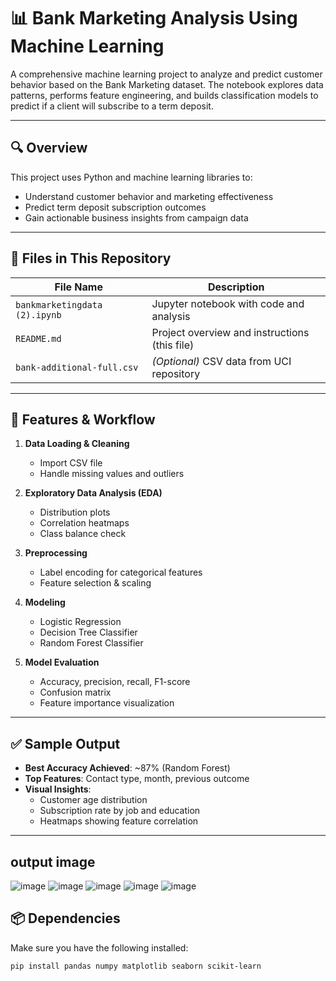 # 📊 Bank Marketing Analysis Using Machine Learning

A comprehensive machine learning project to analyze and predict customer behavior based on the Bank Marketing dataset. The notebook explores data patterns, performs feature engineering, and builds classification models to predict if a client will subscribe to a term deposit.

---

## 🔍 Overview

This project uses Python and machine learning libraries to:

- Understand customer behavior and marketing effectiveness
- Predict term deposit subscription outcomes
- Gain actionable business insights from campaign data

---

## 📁 Files in This Repository

| File Name                     | Description                                     |
|------------------------------|-------------------------------------------------|
| `bankmarketingdata (2).ipynb`| Jupyter notebook with code and analysis         |
| `README.md`                  | Project overview and instructions (this file)   |
| `bank-additional-full.csv`   | *(Optional)* CSV data from UCI repository       |

---

## 🧠 Features & Workflow

1. **Data Loading & Cleaning**
   - Import CSV file
   - Handle missing values and outliers

2. **Exploratory Data Analysis (EDA)**
   - Distribution plots
   - Correlation heatmaps
   - Class balance check

3. **Preprocessing**
   - Label encoding for categorical features
   - Feature selection & scaling

4. **Modeling**
   - Logistic Regression
   - Decision Tree Classifier
   - Random Forest Classifier

5. **Model Evaluation**
   - Accuracy, precision, recall, F1-score
   - Confusion matrix
   - Feature importance visualization

---

## ✅ Sample Output

- **Best Accuracy Achieved**: ~87% (Random Forest)
- **Top Features**: Contact type, month, previous outcome
- **Visual Insights**:
  - Customer age distribution
  - Subscription rate by job and education
  - Heatmaps showing feature correlation

---



## output image

![image](https://github.com/user-attachments/assets/57335636-1c56-4543-9f5c-6b4514704149)
![image](https://github.com/user-attachments/assets/e4dc8a0f-9925-4678-a276-4fe9ee1c4ce4)
![image](https://github.com/user-attachments/assets/e4d48753-2bb9-4d2d-8fe4-8477736674b2)
![image](https://github.com/user-attachments/assets/55c4b300-9cee-4276-b331-16eac0562dc6)
![image](https://github.com/user-attachments/assets/3cf90bea-788a-4b64-befa-f85d9889aa55)



## 📦 Dependencies

Make sure you have the following installed:

```bash
pip install pandas numpy matplotlib seaborn scikit-learn
